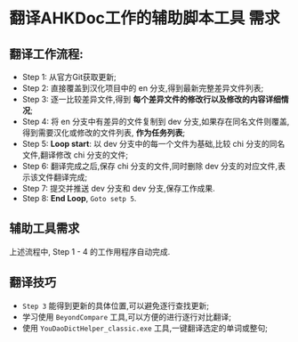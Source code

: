 # 翻译AHKDoc工作的辅助脚本工具 需求

## 翻译工作流程:

- Step 1: 从官方Git获取更新;
- Step 2: 直接覆盖到汉化项目中的 en 分支,得到最新完整差异文件列表;
- Step 3: 逐一比较差异文件,得到 **每个差异文件的修改行以及修改的内容详细情况**;
- Step 4: 将 en 分支中有差异的文件复制到 dev 分支,如果存在同名文件则覆盖,得到需要汉化或修改的文件列表, **作为任务列表**;
- Step 5: **Loop start**: 以 dev 分支中的每一个文件为基础,比较 chi 分支的同名文件,翻译修改 chi 分支的文件;
- Step 6: 翻译完成之后,保存 chi 分支的文件,同时删除 dev 分支的对应文件,表示该文件翻译完成;
- Step 7: 提交并推送 dev 分支和 dev 分支,保存工作成果.
- Step 8: **End Loop**, `Goto setp 5`.

## 辅助工具需求

上述流程中, Step 1 - 4 的工作用程序自动完成.

## 翻译技巧

- `Step 3` 能得到更新的具体位置,可以避免逐行查找更新;
- 学习使用 `BeyondCompare` 工具,可以方便的进行逐行对比翻译;
- 使用 `YouDaoDictHelper_classic.exe` 工具,一键翻译选定的单词或整句;